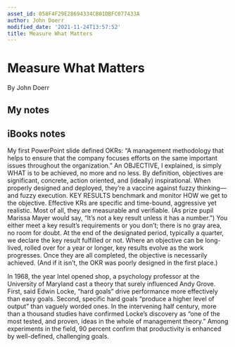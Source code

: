 ```yaml
---
asset_id: 058F4F29E28694334CB01DBFC077433A
author: John Doerr
modified_date: '2021-11-24T13:57:52'
title: Measure What Matters
---
```


# Measure What Matters

By John Doerr

## My notes <a name="my_notes_dont_delete"></a>



## iBooks notes <a name="ibooks_notes_dont_delete"></a>

My first PowerPoint slide defined OKRs: “A management methodology that helps to ensure that the company focuses efforts on the same important issues throughout the organization.”
An OBJECTIVE, I explained, is simply WHAT is to be achieved, no more and no less. By definition, objectives are significant, concrete, action oriented, and (ideally) inspirational. When properly designed and deployed, they’re a vaccine against fuzzy thinking—and fuzzy execution.
KEY RESULTS benchmark and monitor HOW we get to the objective. Effective KRs are specific and time-bound, aggressive yet realistic. Most of all, they are measurable and verifiable. (As prize pupil Marissa Mayer would say, “It’s not a key result unless it has a number.”) You either meet a key result’s requirements or you don’t; there is no gray area, no room for doubt. At the end of the designated period, typically a quarter, we declare the key result fulfilled or not. Where an objective can be long-lived, rolled over for a year or longer, key results evolve as the work progresses. Once they are all completed, the objective is necessarily achieved. (And if it isn’t, the OKR was poorly designed in the first place.)

In 1968, the year Intel opened shop, a psychology professor at the University of Maryland cast a theory that surely influenced Andy Grove. First, said Edwin Locke, “hard goals” drive performance more effectively than easy goals. Second, specific hard goals “produce a higher level of output” than vaguely worded ones.
In the intervening half century, more than a thousand studies have confirmed Locke’s discovery as “one of the most tested, and proven, ideas in the whole of management theory.” Among experiments in the field, 90 percent confirm that productivity is enhanced by well-defined, challenging goals.